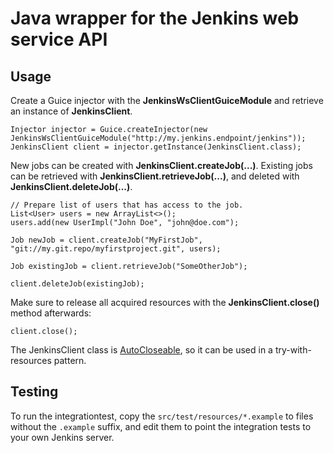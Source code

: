 # Java wrapper for the Jenkins web service API

## Usage

Create a Guice injector with the **JenkinsWsClientGuiceModule** and retrieve an instance of **JenkinsClient**.

	Injector injector = Guice.createInjector(new JenkinsWsClientGuiceModule("http://my.jenkins.endpoint/jenkins"));
	JenkinsClient client = injector.getInstance(JenkinsClient.class);

New jobs can be created with **JenkinsClient.createJob(...)**. Existing jobs can be retrieved with **JenkinsClient.retrieveJob(...)**, and deleted with **JenkinsClient.deleteJob(...)**.

	// Prepare list of users that has access to the job.
	List<User> users = new ArrayList<>();
	users.add(new UserImpl("John Doe", "john@doe.com");

	Job newJob = client.createJob("MyFirstJob", "git://my.git.repo/myfirstproject.git", users);

	Job existingJob = client.retrieveJob("SomeOtherJob");

	client.deleteJob(existingJob);


Make sure to release all acquired resources with the **JenkinsClient.close()** method afterwards:

	client.close();

The JenkinsClient class is [AutoCloseable](http://docs.oracle.com/javase/7/docs/api/java/lang/AutoCloseable.html), so it can be used in a try-with-resources pattern.

## Testing
To run the integrationtest, copy the `src/test/resources/*.example` to files without the `.example` suffix, and edit them to point the integration tests to your own  Jenkins server.
